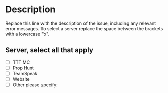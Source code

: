 # Description

Replace this line with the description of the issue, including any relevant error messages. To select a server replace the space between the brackets with a lowercase "x".


## Server, select all that apply

- [ ] TTT MC
- [ ] Prop Hunt
- [ ] TeamSpeak
- [ ] Website
- [ ] Other please specify:
